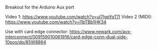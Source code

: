 Breakout for the Arduino Aux port

Video 1: https://www.youtube.com/watch?v=uI7lgpYqT7I
Video 2 (MIDI):  https://www.youtube.com/watch?v=I1bTBb1HK34

Use with card edge connector: https://www.newark.com/avx-interconnect/009159010061916/card-edge-conn-dual-side-10pos/dp/85W8864
